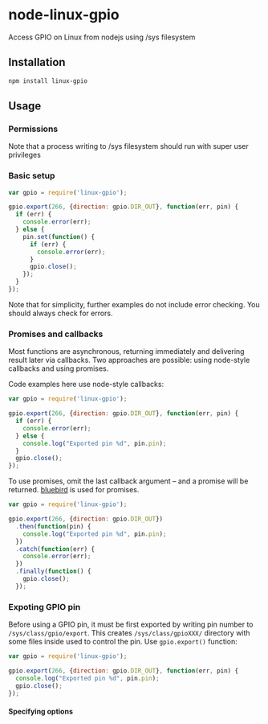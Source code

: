 # node-linux-gpio
Access GPIO on Linux from nodejs using /sys filesystem

## Installation
```bash
npm install linux-gpio
```

## Usage

### Permissions
Note that a process writing to /sys filesystem should run with super user privileges

### Basic setup

```js
var gpio = require('linux-gpio');

gpio.export(266, {direction: gpio.DIR_OUT}, function(err, pin) {
  if (err) {
    console.error(err);
  } else {
    pin.set(function() {
      if (err) {
        console.error(err);
      }
      gpio.close();
    });
  }
});
```

Note that for simplicity, further examples do not include error checking. You should always check for errors.

### Promises and callbacks

Most functions are asynchronous, returning immediately and delivering result later via callbacks.
Two approaches are possible: using node-style callbacks and using promises.

Code examples here use node-style callbacks:

```js
var gpio = require('linux-gpio');

gpio.export(266, {direction: gpio.DIR_OUT}, function(err, pin) {
  if (err) {
    console.error(err);
  } else {
    console.log("Exported pin %d", pin.pin);
  }
  gpio.close();
});
```

To use promises, omit the last callback argument – and a promise will be returned.
[bluebird](https://github.com/petkaantonov/bluebird) is used for promises.

```js
var gpio = require('linux-gpio');

gpio.export(266, {direction: gpio.DIR_OUT})
  .then(function(pin) {
    console.log("Exported pin %d", pin.pin);
  })
  .catch(function(err) {
    console.error(err);
  })
  .finally(function() {
    gpio.close();
  });
```

### Expoting GPIO pin

Before using a GPIO pin, it must be first exported by writing pin number to `/sys/class/gpio/export`. This creates `/sys/class/gpioXXX/`
directory with some files inside used to control the pin. Use `gpio.export()` function:

```js
var gpio = require('linux-gpio');

gpio.export(266, {direction: gpio.DIR_OUT}, function(err, pin) {
  console.log("Exported pin %d", pin.pin);
  gpio.close();
});
```
#### Specifying options
